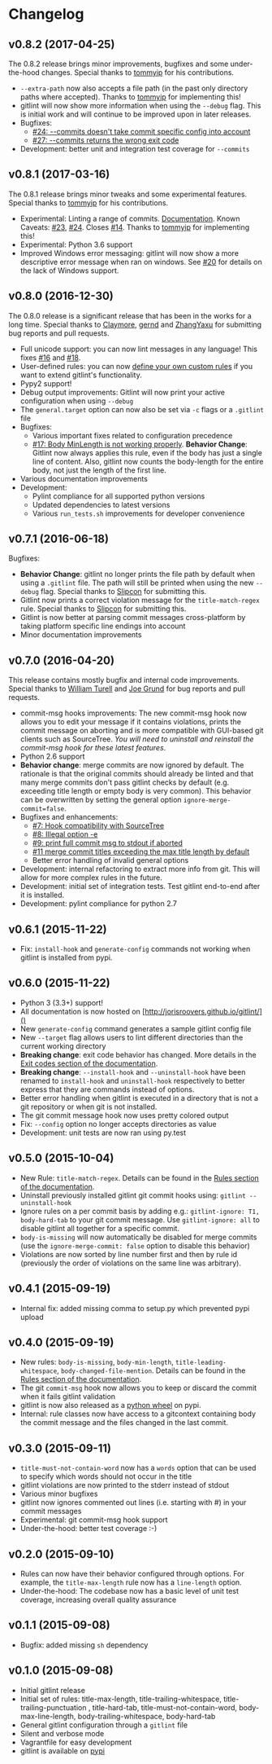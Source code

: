 # Changelog #

## v0.8.2 (2017-04-25) ##

The 0.8.2 release brings minor improvements, bugfixes and some under-the-hood changes. Special thanks to 
[tommyip](https://github.com/tommyip) for his contributions.
- ```--extra-path``` now also accepts a file path (in the past only directory paths where accepted).
Thanks to [tommyip](https://github.com/tommyip) for implementing this!
- gitlint will now show more information when using the ```--debug``` flag. This is initial work and will continue to
be improved upon in later releases.
- Bugfixes:
    - [#24: --commits doesn't take commit specific config into account](https://github.com/jorisroovers/gitlint/issues/24)
    - [#27: --commits returns the wrong exit code](https://github.com/jorisroovers/gitlint/issues/27)
- Development: better unit and integration test coverage for ```--commits```

## v0.8.1 (2017-03-16) ##

The 0.8.1 release brings minor tweaks and some experimental features. Special thanks to
[tommyip](https://github.com/tommyip) for his contributions.

- Experimental: Linting a range of commits.
  [Documentation](http://jorisroovers.github.io/gitlint/#linting-a-range-of-commits).
  Known Caveats: [#23](https://github.com/jorisroovers/gitlint/issues/23),
  [#24](https://github.com/jorisroovers/gitlint/issues/24).
  Closes [#14](https://github.com/jorisroovers/gitlint/issues/14). Thanks to [tommyip](https://github.com/tommyip)
  for implementing this!
- Experimental: Python 3.6 support
- Improved Windows error messaging: gitlint will now show a more descriptive error message when ran on windows.
  See [#20](https://github.com/jorisroovers/gitlint/issues/20) for details on the lack of Windows support.

## v0.8.0 (2016-12-30) ##

The 0.8.0 release is a significant release that has been in the works for a long time. Special thanks to
[Claymore](https://github.com/Claymore), [gernd](https://github.com/gernd) and
[ZhangYaxu](https://github.com/ZhangYaxu) for submitting bug reports and pull requests.

- Full unicode support: you can now lint messages in any language! This fixes
  [#16](https://github.com/jorisroovers/gitlint/issues/16) and [#18](https://github.com/jorisroovers/gitlint/pull/18).
- User-defined rules: you can now
  [define your own custom rules](http://jorisroovers.github.io/gitlint/user_defined_rules/)
  if you want to extend gitlint's functionality.
- Pypy2 support!
- Debug output improvements: Gitlint will now print your active configuration when using ```--debug```
- The ```general.target``` option can now also be set via ```-c``` flags or a ```.gitlint``` file
- Bugfixes:
    - Various important fixes related to configuration precedence
    - [#17: Body MinLength is not working properly](https://github.com/jorisroovers/gitlint/issues/17).
      **Behavior Change**: Gitlint now always applies this rule, even if the body has just a single line of content.
      Also, gitlint now counts the body-length for the entire body, not just the length of the first line.
- Various documentation improvements
- Development: 
    - Pylint compliance for all supported python versions
    - Updated dependencies to latest versions
    - Various ```run_tests.sh``` improvements for developer convenience

## v0.7.1 (2016-06-18) ##
Bugfixes:

- **Behavior Change**: gitlint no longer prints the file path by default when using a ```.gitlint``` file. The path
will still be printed when using the new ```--debug``` flag. Special thanks to [Slipcon](https://github.com/slipcon)
for submitting this.
- Gitlint now prints a correct violation message for the ```title-match-regex``` rule.  Special thanks to
[Slipcon](https://github.com/slipcon) for submitting this.
- Gitlint is now better at parsing commit messages cross-platform by taking platform specific line endings into account
- Minor documentation improvements

## v0.7.0 (2016-04-20) ##
This release contains mostly bugfix and internal code improvements. Special thanks to
[William Turell](https://github.com/wturrell) and [Joe Grund](https://github.com/jgrund) for bug reports and pull
requests.

- commit-msg hooks improvements: The new commit-msg hook now allows you to edit your message if it contains violations,
  prints the commit message on aborting and is more compatible with GUI-based git clients such as SourceTree.
  *You will need to uninstall and reinstall the commit-msg hook for these latest features*.
- Python 2.6 support
- **Behavior change**: merge commits are now ignored by default. The rationale is that the original commits
  should already be linted and that many merge commits don't pass gitlint checks by default
  (e.g. exceeding title length or empty body is very common). This behavior can be overwritten by setting the
  general option ```ignore-merge-commit=false```.
- Bugfixes and enhancements:
    - [#7: Hook compatibility with SourceTree](https://github.com/jorisroovers/gitlint/issues/7)
    - [#8: Illegal option -e](https://github.com/jorisroovers/gitlint/issues/8)
    - [#9: print full commit msg to stdout if aborted](https://github.com/jorisroovers/gitlint/issues/9)
    - [#11 merge commit titles exceeding the max title length by default](https://github.com/jorisroovers/gitlint/issues/11)
    - Better error handling of invalid general options
- Development: internal refactoring to extract more info from git. This will allow for more complex rules in the future.
- Development: initial set of integration tests. Test gitlint end-to-end after it is installed.
- Development: pylint compliance for python 2.7

## v0.6.1 (2015-11-22) ##

- Fix: ```install-hook``` and ```generate-config``` commands not working when gitlint is installed from pypi.

## v0.6.0 (2015-11-22) ##

- Python 3 (3.3+) support!
- All documentation is now hosted on [http://jorisroovers.github.io/gitlint/]()
- New ```generate-config``` command generates a sample gitlint config file
- New ```--target``` flag allows users to lint different directories than the current working directory
- **Breaking change**: exit code behavior has changed. More details in the
  [Exit codes section of the documentation](http://jorisroovers.github.io/gitlint/#exit-codes).
- **Breaking change**: ```--install-hook``` and ```--uninstall-hook``` have been renamed to ```install-hook``` and
  ```uninstall-hook``` respectively to better express that they are commands instead of options.
- Better error handling when gitlint is executed in a directory that is not a git repository or 
  when git is not installed.
- The git commit message hook now uses pretty colored output
- Fix: ```--config``` option no longer accepts directories as value
- Development: unit tests are now ran using py.test

## v0.5.0 (2015-10-04) ##

- New Rule: ```title-match-regex```. Details can be found in the
  [Rules section of the documentation](http://jorisroovers.github.io/gitlint/rules/).
- Uninstall previously installed gitlint git commit hooks using: ```gitlint --uninstall-hook```
- Ignore rules on a per commit basis by adding e.g.: ```gitlint-ignore: T1, body-hard-tab``` to your git commit message.
  Use ```gitlint-ignore: all``` to disable gitlint all together for a specific commit.
- ```body-is-missing``` will now automatically be disabled for merge commits (use the ```ignore-merge-commit: false```
  option to disable this behavior)
- Violations are now sorted by line number first and then by rule id (previously the order of violations on the
  same line was arbitrary).

## v0.4.1 (2015-09-19) ##

- Internal fix: added missing comma to setup.py which prevented pypi upload

## v0.4.0 (2015-09-19) ##

- New rules: ```body-is-missing```, ```body-min-length```, ```title-leading-whitespace```,
  ```body-changed-file-mention```. Details can be found in the
  [Rules section of the documentation](http://jorisroovers.github.io/gitlint/rules/).
- The git ```commit-msg```  hook now allows you to keep or discard the commit when it fails gitlint validation
- gitlint is now also released as a [python wheel](http://pythonwheels.com/) on pypi.
- Internal: rule classes now have access to a gitcontext containing body the commit message and the files changed in the
  last commit.

## v0.3.0 (2015-09-11) ##
- ```title-must-not-contain-word``` now has a ```words``` option that can be used to specify which words should not
  occur in the title
- gitlint violations are now printed to the stderr instead of stdout
- Various minor bugfixes
- gitlint now ignores commented out lines (i.e. starting with #) in your commit messages
- Experimental: git commit-msg hook support
- Under-the-hood: better test coverage :-)

## v0.2.0 (2015-09-10) ##
 - Rules can now have their behavior configured through options. 
   For example, the ```title-max-length``` rule now has a ```line-length``` option.
 - Under-the-hood: The codebase now has a basic level of unit test coverage, increasing overall quality assurance
 
## v0.1.1 (2015-09-08) ##
- Bugfix: added missing ```sh``` dependency

## v0.1.0 (2015-09-08) ##
- Initial gitlint release
- Initial set of rules: title-max-length, title-trailing-whitespace, title-trailing-punctuation , title-hard-tab, 
  title-must-not-contain-word, body-max-line-length, body-trailing-whitespace, body-hard-tab 
- General gitlint configuration through a ```gitlint``` file
- Silent and verbose mode
- Vagrantfile for easy development
- gitlint is available on [pypi](https://pypi.python.org/pypi/gitlint)
